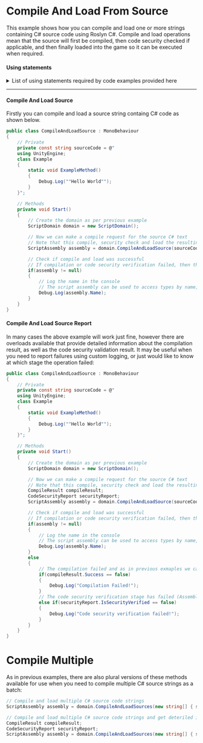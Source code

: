 # Compile And Load From Source

This example shows how you can compile and load one or more strings containing C# source code using Roslyn C#.
Compile and load operations mean that the source will first be compiled, then code security checked if applicable, and then finally loaded into the game so it can be executed when required.

#### Using statements
<details>
  <summary>List of using statements required by code examples provided here</summary>

```cs
using RoslynCSharp;
using Trivial.CodeSecurity;
using UnityEngine;
```
</details>

---

#### Compile And Load Source
Firstly you can compile and load a source string containg C# code as shown below.

```cs
public class CompileAndLoadSource : MonoBehaviour
{
    // Private
    private const string sourceCode = @"
    using UnityEngine;
    class Example
    {
        static void ExampleMethod()
        {
            Debug.Log(""Hello World"");
        }
    }";

    // Methods
    private void Start()
    {
        // Create the domain as per previous example
        ScriptDomain domain = new ScriptDomain();

        // Now we can make a compile request for the source C# text
        // Note that this compile, security check and load the resulting assembly into the game if successful. 
        ScriptAssembly assembly = domain.CompileAndLoadSource(sourceCode);

        // Check if compile and load was successful
        // If compilation or code security verification failed, then the assembly will be null and details will be logged in the Unity console by default
        if(assembly != null)
        {
            // Log the name in the console
            // The script assembly can be used to access types by name, base type and other criteria. See later examples for more info
            Debug.Log(assembly.Name);
        }
    }
}
```

#### Compile And Load Source Report
In many cases the above example will work just fine, however there are overloads available that provide detailed information about the compilation result, as well as the code security validation result.
It may be useful when you need to report failures using custom logging, or just would like to know at which stage the operation failed:

```cs
public class CompileAndLoadSource : MonoBehaviour
{
    // Private
    private const string sourceCode = @"
    using UnityEngine;
    class Example
    {
        static void ExampleMethod()
        {
            Debug.Log(""Hello World"");
        }
    }";

    // Methods
    private void Start()
    {
        // Create the domain as per previous example
        ScriptDomain domain = new ScriptDomain();

        // Now we can make a compile request for the source C# text
        // Note that this compile, security check and load the resulting assembly into the game if successful.
        CompileResult compileResult;
        CodeSecurityReport securityReport;
        ScriptAssembly assembly = domain.CompileAndLoadSource(sourceCode, out compileResult, out securityReport);

        // Check if compile and load was successful
        // If compilation or code security verification failed, then the assembly will be null and details will be logged in the Unity console by default
        if(assembly != null)
        {
            // Log the name in the console
            // The script assembly can be used to access types by name, base type and other criteria. See later examples for more info
            Debug.Log(assembly.Name);
        }
        else
        {
            // The compilation failed and as in previous exmaples we can get all diagnostic messages from the compile result object
            if(compileResult.Success == false)
            {
                Debug.Log("Compilation Failed!");
            }
            // The code security verification stage has failed (Assembly includes code which is determined to be illegal by the code seuciryt verification rules) and we can get detailed information about the specific from the security report.
            else if(securityReport.IsSecurityVerified == false)
            {
                Debug.Log("Code security verification failed!");
            }
        }
    }
}
```

# Compile Multiple
As in previous examples, there are also plural versions of these methods available for use when you need to compile multiple C# source strings as a batch:
```cs
// Compile and load multiple C# source code strings
ScriptAssembly assembly = domain.CompileAndLoadSources(new string[] { sourceA, sourceB });

// Compile and load multiple C# source code strings and get deteriled information about the result
CompileResult compileResult;
CodeSecurityReport securityReport;
ScriptAssembly assembly = domain.CompileAndLoadSources(new string[] { sourceA, sourceB }, out compileResult, out securityReport);
```
